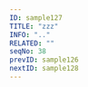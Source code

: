```yaml
---
ID: sample127
TITLE: "zzz"
INFO: ".."
RELATED: ""
seqNo: 38
prevID: sample126
nextID: sample128
---
```

